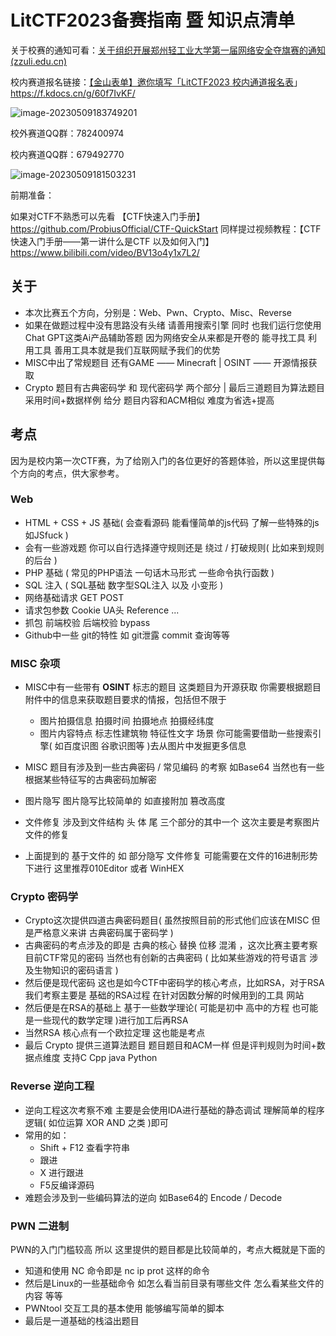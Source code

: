 # LitCTF2023备赛指南 暨 知识点清单

关于校赛的通知可看：[关于组织开展郑州轻工业大学第一届网络安全夺旗赛的通知 (zzuli.edu.cn)](https://info.zzuli.edu.cn/_t960/2023/0425/c2464a285765/page.htm)



校内赛道报名链接：[【金山表单】邀你填写「LitCTF2023 校内通道报名表](https://f.kdocs.cn/g/60f7IvKF/)」https://f.kdocs.cn/g/60f7IvKF/

![image-20230509183749201](https://nssctf.wdf.ink//img/WDTJ/202305091837248.png)

校外赛道QQ群：782400974

校内赛道QQ群：679492770

![image-20230509181503231](https://nssctf.wdf.ink//img/WDTJ/202305091815385.png)

前期准备：

如果对CTF不熟悉可以先看 【CTF快速入门手册】https://github.com/ProbiusOfficial/CTF-QuickStart
同样提过视频教程：【CTF快速入门手册——第一讲什么是CTF 以及如何入门】https://www.bilibili.com/video/BV13o4y1x7L2/


## 关于
- 本次比赛五个方向，分别是：Web、Pwn、Crypto、Misc、Reverse
- 如果在做题过程中没有思路没有头绪 请善用搜索引擎 同时 也我们运行您使用Chat GPT这类Ai产品辅助答题 因为网络安全从来都是开卷的 能寻找工具 利用工具 善用工具本就是我们互联网赋予我们的优势
- MISC中出了常规题目 还有GAME —— Minecraft | OSINT —— 开源情报获取
- Crypto 题目有古典密码学 和 现代密码学 两个部分 | 最后三道题目为算法题目 采用时间+数据样例 给分 题目内容和ACM相似 难度为省选+提高

## 考点
因为是校内第一次CTF赛，为了给刚入门的各位更好的答题体验，所以这里提供每个方向的考点，供大家参考。

### Web
- HTML + CSS + JS 基础( 会查看源码 能看懂简单的js代码 了解一些特殊的js如JSfuck  )
- 会有一些游戏题 你可以自行选择遵守规则还是 绕过 / 打破规则( 比如来到规则的后台  )
- PHP 基础 ( 常见的PHP语法 一句话木马形式 一些命令执行函数  )
- SQL 注入 ( SQL基础 数字型SQL注入 以及 小变形  )
- 网络基础请求 GET POST
- 请求包参数 Cookie UA头 Reference ...
- 抓包 前端校验 后端校验 bypass
- Github中一些 git的特性 如 git泄露 commit 查询等等

### MISC 杂项
- MISC中有一些带有 **OSINT** 标志的题目 这类题目为开源获取 你需要根据题目附件中的信息来获取题目要求的情报，包括但不限于
    - 图片拍摄信息 拍摄时间 拍摄地点 拍摄经纬度
    - 图片内容特点 标志性建筑物 特征性文字 场景
    你可能需要借助一些搜索引擎( 如百度识图 谷歌识图等  )去从图片中发掘更多信息

- MISC 题目有涉及到一些古典密码 / 常见编码 的考察 如Base64 当然也有一些根据某些特征写的古典密码加解密
- 图片隐写 图片隐写比较简单的 如直接附加 篡改高度
- 文件修复 涉及到文件结构 头 体 尾 三个部分的其中一个 这次主要是考察图片文件的修复
- 上面提到的 基于文件的 如 部分隐写 文件修复 可能需要在文件的16进制形势下进行 这里推荐010Editor 或者 WinHEX

### Crypto 密码学
- Crypto这次提供四道古典密码题目( 虽然按照目前的形式他们应该在MISC 但是严格意义来讲 古典密码属于密码学  )
- 古典密码的考点涉及的即是 古典的核心 替换 位移 混淆 ，这次比赛主要考察目前CTF常见的密码 当然也有创新的古典密码 ( 比如某些游戏的符号语言 涉及生物知识的密码语言  )
- 然后便是现代密码 这也是如今CTF中密码学的核心考点，比如RSA，对于RSA我们考察主要是 基础的RSA过程 在针对因数分解的时候用到的工具 网站
- 然后便是在RSA的基础上 基于一些数学理论( 可能是初中 高中的方程 也可能是一些现代的数学定理  )进行加工后再RSA
- 当然RSA 核心点有一个欧拉定理 这也能是考点
- 最后 Crypto 提供三道算法题目 题目题目和ACM一样 但是评判规则为时间+数据点维度 支持C Cpp java Python

### Reverse 逆向工程
- 逆向工程这次考察不难 主要是会使用IDA进行基础的静态调试 理解简单的程序逻辑( 如位运算 XOR AND 之类  )即可
- 常用的如：
    - Shift + F12 查看字符串 
    - 跟进
    - X 进行跟进
    - F5反编译源码
- 难题会涉及到一些编码算法的逆向 如Base64的 Encode / Decode

### PWN 二进制

PWN的入门门槛较高 所以 这里提供的题目都是比较简单的，考点大概就是下面的

- 知道和使用 NC 命令即是 nc ip prot 这样的命令
- 然后是Linux的一些基础命令 如怎么看当前目录有哪些文件 怎么看某些文件的内容 等等
- PWNtool 交互工具的基本使用 能够编写简单的脚本
- 最后是一道基础的栈溢出题目


